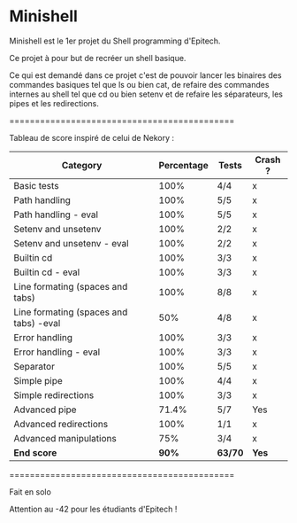 # Minishell
Minishell est le 1er projet du Shell programming d'Epitech.

Ce projet à pour but de recréer un shell basique.

Ce qui est demandé dans ce projet c'est de pouvoir lancer les binaires des commandes basiques tel que ls ou bien cat, de refaire des commandes internes au shell tel que cd ou bien setenv et de refaire les séparateurs, les pipes et les redirections.

============================================

Tableau de score inspiré de celui de Nekory :

| Category                               | Percentage | Tests     | Crash ? |
|----------------------------------------|------------|-----------|---------|
| Basic tests                            | 100%       | 4/4       | x       |
| Path handling                          | 100%       | 5/5       | x       |
| Path handling - eval                   | 100%       | 5/5       | x       |
| Setenv and unsetenv                    | 100%       | 2/2       | x       |
| Setenv and unsetenv - eval             | 100%       | 2/2       | x       |
| Builtin cd                             | 100%       | 3/3       | x       |
| Builtin cd - eval                      | 100%       | 3/3       | x       |
| Line formating (spaces and tabs)       | 100%       | 8/8       | x       |
| Line formating (spaces and tabs) -eval | 50%        | 4/8       | x       |
| Error handling                         | 100%       | 3/3       | x       |
| Error handling - eval                  | 100%       | 3/3       | x       |
| Separator                              | 100%       | 5/5       | x       |
| Simple pipe                            | 100%       | 4/4       | x       |
| Simple redirections                    | 100%       | 3/3       | x       |
| Advanced pipe                          | 71.4%      | 5/7       | Yes     |
| Advanced redirections                  | 100%       | 1/1       | x       |
| Advanced manipulations                 | 75%        | 3/4       | x       |
| **End score**                          | **90%**    | **63/70** | **Yes** |

============================================

Fait en solo

Attention au -42 pour les étudiants d'Epitech !
